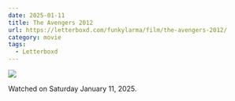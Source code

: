 ```yaml
---
date: 2025-01-11
title: The Avengers 2012
url: https://letterboxd.com/funkylarma/film/the-avengers-2012/
category: movie
tags:
  - Letterboxd
---
```


![](https://a.ltrbxd.com/resized/sm/upload/10/u6/42/pa/cezWGskPY5x7GaglTTRN4Fugfb8-0-600-0-900-crop.jpg?v=9ec74891d9)

Watched on Saturday January 11, 2025.
